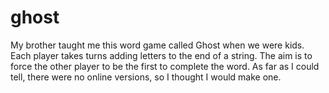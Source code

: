# ghost
My brother taught me this word game called Ghost when we were kids. Each player takes turns adding letters to the end of a string. The aim is to force the other player to be the first to complete the word. As far as I could tell, there were no online versions, so I thought I would make one.
